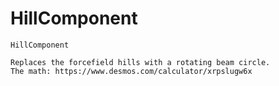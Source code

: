 # HillComponent

	HillComponent
	
	Replaces the forcefield hills with a rotating beam circle.
	The math: https://www.desmos.com/calculator/xrpslugw6x